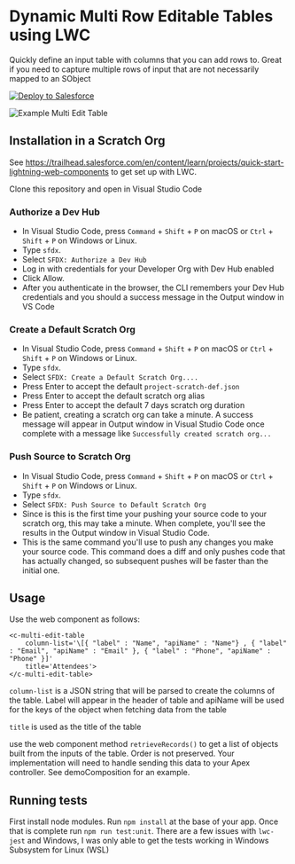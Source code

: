 # Dynamic Multi Row Editable Tables using LWC

Quickly define an input table with columns that you can add rows to. Great if you need to capture multiple rows of input that are not necessarily mapped to an SObject


<a href="https://githubsfdeploy.herokuapp.com">
  <img alt="Deploy to Salesforce"
       src="https://raw.githubusercontent.com/afawcett/githubsfdeploy/master/deploy.png">
</a>

![Example Multi Edit Table](/images/DynamicTable.PNG)

## Installation in a Scratch Org

See https://trailhead.salesforce.com/en/content/learn/projects/quick-start-lightning-web-components to get set up with LWC.

Clone this repository and open in Visual Studio Code

### Authorize a Dev Hub
* In Visual Studio Code, press `Command` + `Shift` + `P` on macOS or `Ctrl` + `Shift` + `P` on Windows or Linux.
* Type `sfdx`.
* Select `SFDX: Authorize a Dev Hub`
* Log in with credentials for your Developer Org with Dev Hub enabled
* Click Allow.
* After you authenticate in the browser, the CLI remembers your Dev Hub credentials and you should a success message in the Output window in VS Code

### Create a Default Scratch Org
* In Visual Studio Code, press `Command` + `Shift` + `P` on macOS or `Ctrl` + `Shift` + `P` on Windows or Linux.
* Type `sfdx`.
* Select `SFDX: Create a Default Scratch Org....`
* Press Enter to accept the default `project-scratch-def.json`
* Press Enter to accept the default scratch org alias
* Press Enter to accept the default 7 days scratch org duration
* Be patient, creating a scratch org can take a minute. A success message will appear in Output window in Visual Studio Code once complete with a message like `Successfully created scratch org...`

### Push Source to Scratch Org
* In Visual Studio Code, press `Command` + `Shift` + `P` on macOS or `Ctrl` + `Shift` + `P` on Windows or Linux.
* Type `sfdx`.
* Select `SFDX: Push Source to Default Scratch Org`
* Since is this is the first time your pushing your source code to your scratch org, this may take a minute. When complete, you'll see the results in the Output window in Visual Studio Code.
* This is the same command you'll use to push any changes you make your source code. This command does a diff and only pushes code that has actually changed, so subsequent pushes will be faster than the initial one.

## Usage

Use the web component as follows:

```
<c-multi-edit-table 
    column-list='\[{ "label" : "Name", "apiName" : "Name"} , { "label" : "Email", "apiName" : "Email" }, { "label" : "Phone", "apiName" : "Phone" }]'
    title='Attendees'>
</c-multi-edit-table>
```

`column-list` is a JSON string that will be parsed to create the columns of the table. Label will appear in the header of table and apiName will be used for the keys of the object when fetching data from the table

`title` is used as the title of the table

use the web component method `retrieveRecords()` to get a list of objects built from the inputs of the table. Order is not preserved. Your implementation will need to handle sending this data to your Apex controller. See demoComposition for an example.

## Running tests

First install node modules. Run `npm install` at the base of your app. Once that is complete run `npm run test:unit`. There are a few issues with `lwc-jest` and Windows, I was only able to get the tests working in Windows Subsystem for Linux (WSL) 
